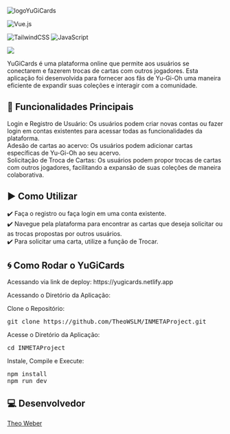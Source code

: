 ![logoYuGiCards](https://github.com/TheoWSLM/INMETAProject/assets/130668057/59509104-d652-45e3-9b95-9b41efb592c8)

![Vue.js](https://img.shields.io/badge/vuejs-%2335495e.svg?style=for-the-badge&logo=vuedotjs&logoColor=%234FC08D)

![TailwindCSS](https://img.shields.io/badge/tailwindcss-%2338B2AC.svg?style=for-the-badge&logo=tailwind-css&logoColor=white)
![JavaScript](https://img.shields.io/badge/javascript-%23323330.svg?style=for-the-badge&logo=javascript&logoColor=%23F7DF1E)


<img src="http://img.shields.io/static/v1?label=STATUS&message=CONCLUIDO&color=GREEN&style=for-the-badge"/>

YuGiCards é uma plataforma online que permite aos usuários se conectarem e fazerem trocas de cartas com outros jogadores. Esta aplicação foi desenvolvida para fornecer aos fãs de Yu-Gi-Oh uma maneira eficiente de expandir suas coleções e interagir com a comunidade.

## :hammer: Funcionalidades Principais

Login e Registro de Usuário: Os usuários podem criar novas contas ou fazer login em contas existentes para acessar todas as funcionalidades da plataforma.<br>
Adesão de cartas ao acervo: Os usuários podem adicionar cartas específicas de Yu-Gi-Oh ao seu acervo.<br>
Solicitação de Troca de Cartas: Os usuários podem propor trocas de cartas com outros jogadores, facilitando a expansão de suas coleções de maneira colaborativa.

## ▶️ Como Utilizar

:heavy_check_mark: Faça o registro ou faça login em uma conta existente.<br>
:heavy_check_mark: Navegue pela plataforma para encontrar as cartas que deseja solicitar ou as trocas propostas por outros usuários.<br>
:heavy_check_mark: Para solicitar uma carta, utilize a função de Trocar.<br>

## 🌀 Como Rodar o YuGiCards

<p>Acessando via link de deploy: https://yugicards.netlify.app</p>

</pre>
<p>Acessando o Diretório da Aplicação:</p>

Clone o Repositório:
<pre>
git clone https://github.com/TheoWSLM/INMETAProject.git
</pre>
Acesse o Diretório da Aplicação:
<pre>
cd INMETAProject
</pre>
Instale, Compile e Execute:
<pre>
npm install
npm run dev
</pre>

## 💻 Desenvolvedor

[Theo Weber](https://github.com/TheoWSLM)
